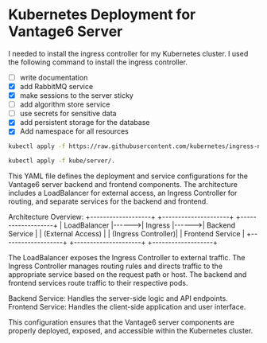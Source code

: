 # Kubernetes Deployment for Vantage6 Server
I needed to install the ingress controller for my Kubernetes cluster. I used the following command to install the ingress controller.

- [ ] write documentation
- [x] add RabbitMQ service
- [x] make sessions to the server sticky
- [ ] add algorithm store service
- [ ] use secrets for sensitive data
- [x] add persistent storage for the database
- [x] Add namespace for all resources

```bash
kubectl apply -f https://raw.githubusercontent.com/kubernetes/ingress-nginx/main/deploy/static/provider/cloud/deploy.yaml
```

```bash
kubectl apply -f kube/server/.
```

This YAML file defines the deployment and service configurations for the Vantage6
server backend and frontend components. The architecture includes a LoadBalancer for
external access, an Ingress Controller for routing, and separate services for the
backend and frontend.

Architecture Overview:
+-------------------+       +---------------------+       +-------------------+
|   LoadBalancer    |------>|      Ingress        |------>|   Backend Service |
| (External Access) |       | (Ingress Controller)|       |  Frontend Service |
+-------------------+       +---------------------+       +-------------------+

The LoadBalancer exposes the Ingress Controller to external traffic. The Ingress
Controller manages routing rules and directs traffic to the appropriate service based
on the request path or host. The backend and frontend services route traffic to their
respective pods.

Backend Service: Handles the server-side logic and API endpoints.
Frontend Service: Handles the client-side application and user interface.

This configuration ensures that the Vantage6 server components are properly deployed,
exposed, and accessible within the Kubernetes cluster.


